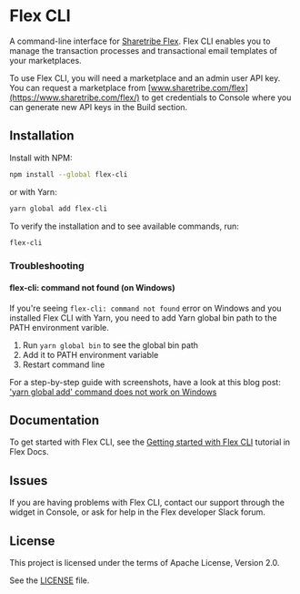 # Flex CLI

A command-line interface for [Sharetribe
Flex](https://www.sharetribe.com/flex/). Flex CLI enables you to
manage the transaction processes and transactional email templates of
your marketplaces.

To use Flex CLI, you will need a marketplace and an admin user API
key. You can request a marketplace from
[www.sharetribe.com/flex](https://www.sharetribe.com/flex/) to get
credentials to Console where you can generate new API keys in the
Build section.

## Installation

Install with NPM:

``` bash
npm install --global flex-cli
```

or with Yarn:

``` bash
yarn global add flex-cli
```

To verify the installation and to see available commands, run:

``` bash
flex-cli
```

### Troubleshooting

#### flex-cli: command not found (on Windows)

If you're seeing `flex-cli: command not found` error on Windows and you installed Flex CLI with Yarn, you need to add Yarn global bin path to the PATH environment varible.

1. Run `yarn global bin` to see the global bin path
2. Add it to PATH environment variable
3. Restart command line

For a step-by-step guide with screenshots, have a look at this blog post: ['yarn global add' command does not work on Windows](https://sung.codes/blog/2017/12/30/yarn-global-add-command-not-work-windows/)

## Documentation

To get started with Flex CLI, see the [Getting started with Flex
CLI](https://www.sharetribe.com/docs/tutorials/getting-started-with-flex-cli/)
tutorial in Flex Docs.

## Issues

If you are having problems with Flex CLI, contact our support through
the widget in Console, or ask for help in the Flex developer Slack
forum.

## License

This project is licensed under the terms of Apache License, Version 2.0.

See the [LICENSE](LICENSE) file.

